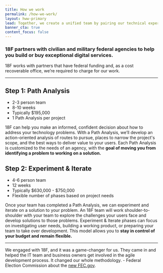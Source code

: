 ```yaml
---
title: How we work
permalink: /how-we-work/
layout: hww-primary
lead: Together, we create a unified team by pairing our technical expertise with your program knowledge.
banner_cta: true
content_focus: false
---
```


### 18F partners with civilian and military federal agencies to help you build or buy exceptional digital services.

18F works with partners that have federal funding and, as a cost recoverable office, we’re required to charge for our work.

<hr>

## Step 1: Path Analysis

- 2-3 person team
- 8-10 weeks
- Typically $195,000
- 1 Path Analysis per project

18F can help you make an informed, confident decision about how to address your technology problems. With a Path Analysis, we’ll develop an action-oriented analysis of routes to pursue, places to narrow the project's scope, and the best ways to deliver value to your users. Each Path Analysis is customized to the needs of an agency, with the **goal of moving you from identifying a problem to working on a solution.**

## Step 2: Experiment & Iterate

- 4-6 person team
- 12 weeks
- Typically $630,000 - $750,000
- Flexible number of phases based on project needs

Once your team has completed a Path Analysis, we can experiment and iterate on a solution to your problem. An 18F team will work shoulder-to-shoulder with your team to explore the challenges your users face and develop solutions to those problems. Experiment & Iterate phases can focus on investigating user needs, building a working product, or preparing your team to take over development. This model allows you to **stay in control of your budget and remain flexible.**

<hr>

<div class="testimonial-blockquote">
  We engaged with 18F, and it was a game-changer for us. They came in and helped the IT team and business owners get involved in the agile development process. It changed our whole methodology.
    <span>- Federal Election Commission about the <a href="https://18f.gsa.gov/what-we-deliver/fec-gov/">new FEC.gov</a>.</span>
</div>
